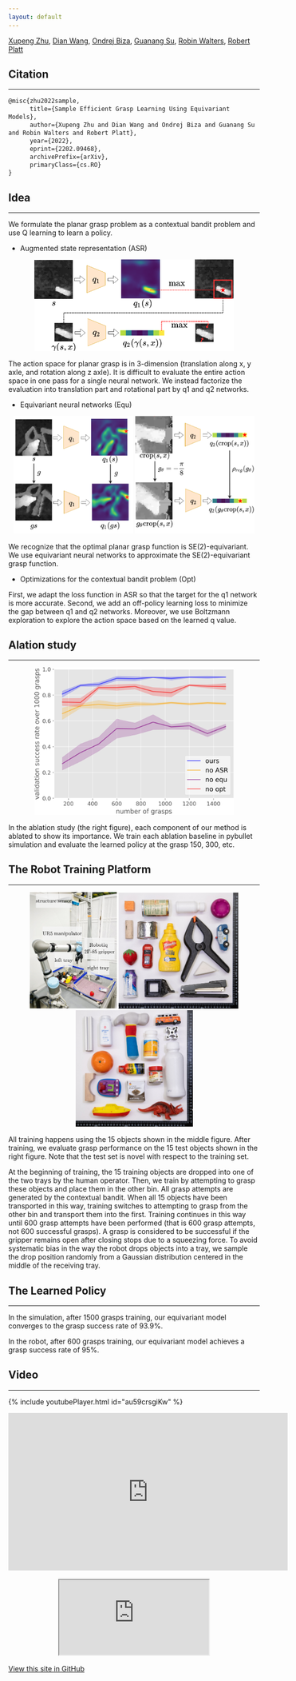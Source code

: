 ```yaml
---
layout: default
---
```


[Xupeng Zhu](https://zxp-s-works.github.io/), [Dian Wang](https://pointw.github.io), [Ondrej Biza](https://sites.google.com/view/obiza), [Guanang Su](),
[Robin Walters](http://mathserver.neu.edu/robin/), [Robert Platt](http://www.ccs.neu.edu/home/rplatt/)

## Citation

---

```
@misc{zhu2022sample,
      title={Sample Efficient Grasp Learning Using Equivariant Models}, 
      author={Xupeng Zhu and Dian Wang and Ondrej Biza and Guanang Su and Robin Walters and Robert Platt},
      year={2022},
      eprint={2202.09468},
      archivePrefix={arXiv},
      primaryClass={cs.RO}
}
```

## Idea

---
We formulate the planar grasp problem as a contextual bandit problem and use Q learning to learn a policy.

+ Augmented state representation (ASR)

<p align="center">
  <img src="images/ASR.png" alt="ASR" width="400">
</p>

The action space for planar grasp is in 3-dimension (translation along x, y axle, and rotation along z axle). It is
difficult to evaluate the entire action space in one pass for a single neural network. We instead factorize the evaluation
 into translation part and rotational part by q1 and q2 networks.

+ Equivariant neural networks (Equ)

<p align="center">
 <img src="images/equation7.png" alt="q1 equivariance" width="240" style="text-align: left">
 <img src="images/equation8.png" alt="q2 equivariance" width="240" style="text-align: right">
</p>

We recognize that the optimal planar grasp function is SE(2)-equivariant. We use equivariant neural networks to approximate
 the SE(2)-equivariant grasp function.

+ Optimizations for the contextual bandit problem (Opt)

First, we adapt the loss function in ASR so that the target for the q1 network is more accurate. Second, we add an off-policy
learning loss to minimize the gap between q1 and q2 networks. Moreover, we use Boltzmann exploration to explore the action
 space based on the learned q value.


## Alation study

---

<p align="center">
  <img src="images/ablation.png" alt="ablation" width="400">
</p>

In the ablation study (the right figure), each component of our method is ablated to show its importance. We train each 
ablation baseline in pybullet simulation and evaluate the learned policy at the grasp 150, 300, etc.



## The Robot Training Platform

---

<p align="center">
 <img src="images/UR5_setup.png" alt="ASR" width="175">
 <img src="images/training_set_15.jpg" alt="training set" width="240" style="text-align: left">
 <img src="images/test_set_easy.jpg" alt="testing set" width="235" style="text-align: right">
</p>



All training happens using the 15 objects shown in the middle figure. After training, we evaluate grasp performance on 
the 15 test objects shown in the right figure. Note that the test set is novel with respect to the training set.

At the beginning of training, the 15 training objects are dropped into one of the two trays
by the human operator. Then, we train by attempting to grasp these objects and place them in the other bin. All grasp
attempts are generated by the contextual bandit. When all 15 objects have been transported in this way, training switches
to attempting to grasp from the other bin and transport them into the first. Training continues in this way until 600
grasp attempts have been performed (that is 600 grasp attempts, not 600 successful grasps). A grasp is considered
to be successful if the gripper remains open after closing stops due to a squeezing force. To avoid systematic bias in
the way the robot drops objects into a tray, we sample the drop position randomly from a Gaussian distribution centered
in the middle of the receiving tray.




## The Learned Policy

---

In the simulation, after 1500 grasps training, our equivariant model converges to the grasp success rate of 93.9%.

In the robot, after 600 grasps training, our equivariant model achieves a grasp success rate of 95%.



## Video

---

{% include youtubePlayer.html id="au59crsgiKw" %}

<iframe src="https://www.youtube.com/embed/au59crsgiKw" 
    width="560" 
    height="315"
    frameborder="0" 
    allowfullscreen>
</iframe>


<p align="center">
<iframe id="player" src="https://www.youtube.com/embed/au59crsgiKw" allowfullscreen></iframe>
</p>


[View this site in GitHub](https://github.com/ZXP-S-works/equivariant_grasp_site/edit/master/index.md)

